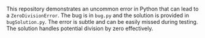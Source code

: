 This repository demonstrates an uncommon error in Python that can lead to a `ZeroDivisionError`. The bug is in `bug.py` and the solution is provided in `bugSolution.py`. The error is subtle and can be easily missed during testing.  The solution handles potential division by zero effectively.